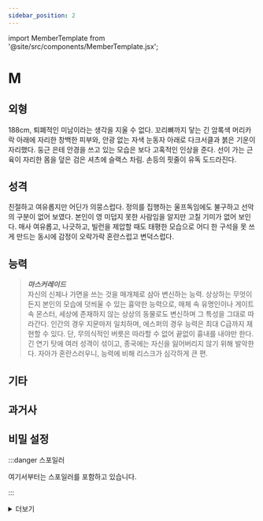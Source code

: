 ```yaml
---
sidebar_position: 2
---
```


import MemberTemplate from '@site/src/components/MemberTemplate.jsx';

# M

<MemberTemplate
  title="울프독"
  image="/img/w.png"
  codename="M"
  gender="남성"
  age="26"
  height="188cm"
  affiliation="리더"
  ability="[S급] 마스커레이드"
  bg="#3AB8DE"
  cr="#fff"
/>

## 외형

188cm, 퇴폐적인 미남이라는 생각을 지울 수 없다. 꼬리뼈까지 닿는 긴 암록색 머리카락 아래에 자리한 창백한 피부와, 안광 없는 자색 눈동자 아래로 다크서클과 붉은 기운이 자리했다. 둥근 은테 안경을 쓰고 있는 모습은 보다 고혹적인 인상을 준다. 선이 가는 근육이 자리한 몸을 덮은 검은 셔츠에 슬랙스 차림. 손등의 핏줄이 유독 도드라진다.

## 성격

친절하고 여유롭지만 어딘가 의뭉스럽다. 정의를 집행하는 울프독임에도 불구하고 선악의 구분이 없어 보였다. 본인이 영 미덥지 못한 사람임을 알지만 고칠 기미가 없어 보인다. 매사 여유롭고, 나긋하고, 빌런을 제압할 때도 태평한 모습으로 어디 한 구석을 못 쓰게 만드는 동시에 감정이 오락가락 혼란스럽고 변덕스럽다.

## 능력

> ***마스커레이드***  
자신의 신체나 가면을 쓰는 것을 매개체로 삼아 변신하는 능력. 상상하는 무엇이든지 본인의 모습에 덧씌울 수 있는 흉악한 능력으로, 매체 속 유명인이나 게이트 속 몬스터, 세상에 존재하지 않는 상상의 동물로도 변신하며 그 특성을 그대로 따라간다. 인간의 경우 지문마저 일치하며, 에스퍼의 경우 능력은 최대 C급까지 재현할 수 있다. 단, 무의식적인 버릇은 따라할 수 없어 끝없이 흉내를 내야만 한다. 긴 연기 탓에 여러 성격이 섞이고, 종국에는 자신을 잃어버리지 않기 위해 발악한다. 자아가 혼란스러우니, 능력에 비해 리스크가 심각하게 큰 편.

## 기타

## 과거사

## 비밀 설정

:::danger 스포일러

여기서부터는 스포일러를 포함하고 있습니다.

:::


<details>
  <summary>더보기</summary>

  테스트

</details>